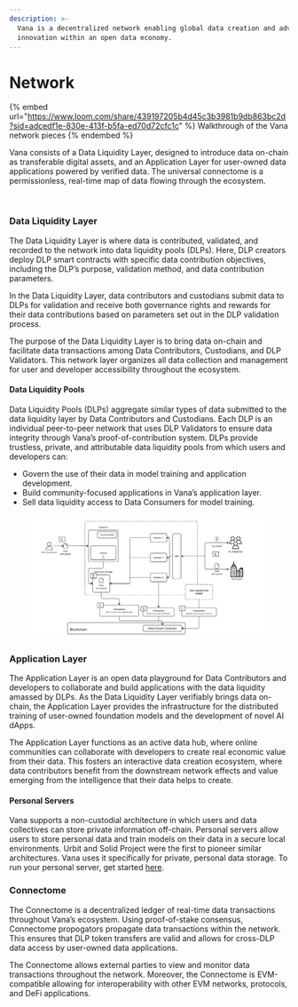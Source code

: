 ```yaml
---
description: >-
  Vana is a decentralized network enabling global data creation and advancing AI
  innovation within an open data economy.
---
```


# Network

{% embed url="https://www.loom.com/share/439197205b4d45c3b3981b9db863bc2d?sid=adcedf1e-830e-413f-b5fa-ed70d72cfc1c" %}
Walkthrough of the Vana network pieces
{% endembed %}

Vana consists of a Data Liquidity Layer, designed to introduce data on-chain as transferable digital assets, and an Application Layer for user-owned data applications powered by verified data. The universal connectome is a permissionless, real-time map of data flowing through the ecosystem.



<figure><img src="../.gitbook/assets/Screenshot 2024-05-14 at 8.29.14 PM (2).png" alt=""><figcaption></figcaption></figure>

### Data Liquidity Layer

The Data Liquidity Layer is where data is contributed, validated, and recorded to the network into data liquidity pools (DLPs). Here, DLP creators deploy DLP smart contracts with specific data contribution objectives, including the DLP’s purpose, validation method, and data contribution parameters.

In the Data Liquidity Layer, data contributors and custodians submit data to DLPs for validation and receive both governance rights and rewards for their data contributions based on parameters set out in the DLP validation process.

The purpose of the Data Liquidity Layer is to bring data on-chain and facilitate data transactions among Data Contributors, Custodians, and DLP Validators. This network layer organizes all data collection and management for user and developer accessibility throughout the ecosystem.

#### Data Liquidity Pools

Data Liquidity Pools (DLPs) aggregate similar types of data submitted to the data liquidity layer by Data Contributors and Custodians. Each DLP is an individual peer-to-peer network that uses DLP Validators to ensure data integrity through Vana’s proof-of-contribution system. DLPs provide trustless, private, and attributable data liquidity pools from which users and developers can:

* Govern the use of their data in model training and application development.
* Build community-focused applications in Vana’s application layer.
* Sell data liquidity access to Data Consumers for model training.

<figure><img src="../.gitbook/assets/Vana Docs graphics - Data Liquidity pool - high-level data flow (1).jpg" alt=""><figcaption></figcaption></figure>

### Application Layer

The Application Layer is an open data playground for Data Contributors and developers to collaborate and build applications with the data liquidity amassed by DLPs. As the Data Liquidity Layer verifiably brings data on-chain, the Application Layer provides the infrastructure for the distributed training of user-owned foundation models and the development of novel AI dApps.

The Application Layer functions as an active data hub, where online communities can collaborate with developers to create real economic value from their data. This fosters an interactive data creation ecosystem, where data contributors benefit from the downstream network effects and value emerging from the intelligence that their data helps to create.

#### **Personal Servers**

Vana supports a non-custodial architecture in which users and data collectives can store private information off-chain. Personal servers allow users to store personal data and train models on their data in a secure local environments. Urbit and Solid Project were the first to pioneer similar architectures. Vana uses it specifically for private, personal data storage. To run your personal server, get started [here](https://github.com/vana-com).&#x20;

### Connectome

The Connectome is a decentralized ledger of real-time data transactions throughout Vana’s ecosystem. Using proof-of-stake consensus, Connectome propogators propagate data transactions within the network. This ensures that DLP token transfers are valid and allows for cross-DLP data access by user-owned data applications.&#x20;

The Connectome allows external parties to view and monitor data transactions throughout the network. Moreover, the Connectome is EVM-compatible allowing for interoperability with other EVM networks, protocols, and DeFi applications.

